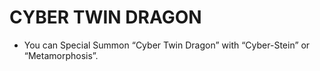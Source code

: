 # CYBER TWIN DRAGON

*   You can Special Summon “Cyber Twin Dragon” with “Cyber-Stein” or “Metamorphosis”.
